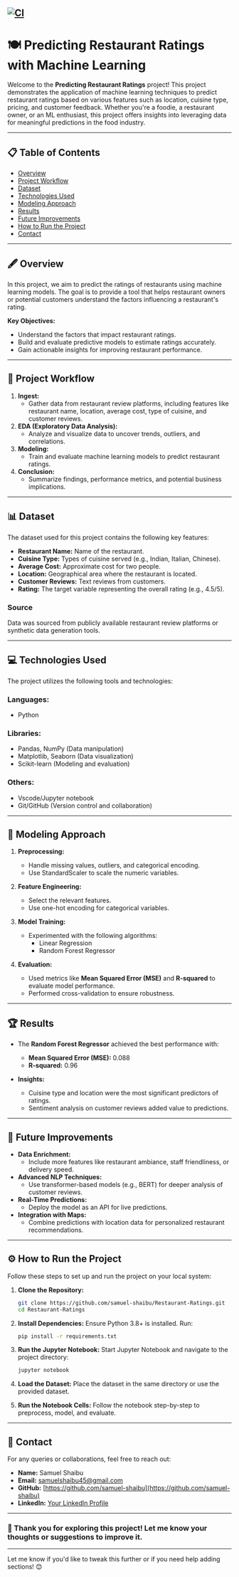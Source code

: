 [![CI](https://github.com/samuel-shaibu/Restaurant-Ratings/actions/workflows/makefile.yml/badge.svg)](https://github.com/samuel-shaibu/Restaurant-Ratings/actions/workflows/makefile.yml)
---

# 🍽️ Predicting Restaurant Ratings with Machine Learning

Welcome to the **Predicting Restaurant Ratings** project! This project demonstrates the application of machine learning techniques to predict restaurant ratings based on various features such as location, cuisine type, pricing, and customer feedback. Whether you're a foodie, a restaurant owner, or an ML enthusiast, this project offers insights into leveraging data for meaningful predictions in the food industry.

---

## 📋 Table of Contents

- [Overview](#overview)
- [Project Workflow](#project-workflow)
- [Dataset](#dataset)
- [Technologies Used](#technologies-used)
- [Modeling Approach](#modeling-approach)
- [Results](#results)
- [Future Improvements](#future-improvements)
- [How to Run the Project](#how-to-run-the-project)
- [Contact](#contact)

---

## 🖋️ Overview

In this project, we aim to predict the ratings of restaurants using machine learning models. The goal is to provide a tool that helps restaurant owners or potential customers understand the factors influencing a restaurant's rating.

**Key Objectives:**
- Understand the factors that impact restaurant ratings.
- Build and evaluate predictive models to estimate ratings accurately.
- Gain actionable insights for improving restaurant performance.

---

## 🔄 Project Workflow

1. **Ingest:** 
   - Gather data from restaurant review platforms, including features like restaurant name, location, average cost, type of cuisine, and customer reviews.
2. **EDA (Exploratory Data Analysis):**
   - Analyze and visualize data to uncover trends, outliers, and correlations.
3. **Modeling:**
   - Train and evaluate machine learning models to predict restaurant ratings.
4. **Conclusion:**
   - Summarize findings, performance metrics, and potential business implications.

---

## 📊 Dataset

The dataset used for this project contains the following key features:
- **Restaurant Name:** Name of the restaurant.
- **Cuisine Type:** Types of cuisine served (e.g., Indian, Italian, Chinese).
- **Average Cost:** Approximate cost for two people.
- **Location:** Geographical area where the restaurant is located.
- **Customer Reviews:** Text reviews from customers.
- **Rating:** The target variable representing the overall rating (e.g., 4.5/5).

### **Source**
Data was sourced from publicly available restaurant review platforms or synthetic data generation tools.

---

## 💻 Technologies Used

The project utilizes the following tools and technologies:

### **Languages:**
- Python

### **Libraries:**
- Pandas, NumPy (Data manipulation)
- Matplotlib, Seaborn (Data visualization)
- Scikit-learn (Modeling and evaluation)

### **Others:**
- Vscode/Jupyter notebook
- Git/GitHub (Version control and collaboration)

---

## 🧠 Modeling Approach

1. **Preprocessing:**
   - Handle missing values, outliers, and categorical encoding.
   - Use StandardScaler to scale the numeric variables.


2. **Feature Engineering:**
   - Select the relevant features.
   - Use one-hot encoding for categorical variables.

3. **Model Training:**
   - Experimented with the following algorithms:
     - Linear Regression
     - Random Forest Regressor

4. **Evaluation:**
   - Used metrics like **Mean Squared Error (MSE)** and **R-squared** to evaluate model performance.
   - Performed cross-validation to ensure robustness.

---

## 🏆 Results

- The **Random Forest Regressor** achieved the best performance with:
  - **Mean Squared Error (MSE):** 0.088
  - **R-squared:** 0.96

- **Insights:**
  - Cuisine type and location were the most significant predictors of ratings.
  - Sentiment analysis on customer reviews added value to predictions.

---

## 🚀 Future Improvements

- **Data Enrichment:**
  - Include more features like restaurant ambiance, staff friendliness, or delivery speed.
- **Advanced NLP Techniques:**
  - Use transformer-based models (e.g., BERT) for deeper analysis of customer reviews.
- **Real-Time Predictions:**
  - Deploy the model as an API for live predictions.
- **Integration with Maps:**
  - Combine predictions with location data for personalized restaurant recommendations.

---

## ⚙️ How to Run the Project

Follow these steps to set up and run the project on your local system:

1. **Clone the Repository:**
   ```bash
   git clone https://github.com/samuel-shaibu/Restaurant-Ratings.git
   cd Restaurant-Ratings
   ```

2. **Install Dependencies:**
   Ensure Python 3.8+ is installed. Run:
   ```bash
   pip install -r requirements.txt
   ```

3. **Run the Jupyter Notebook:**
   Start Jupyter Notebook and navigate to the project directory:
   ```bash
   jupyter notebook
   ```

4. **Load the Dataset:**
   Place the dataset in the same directory or use the provided dataset.

5. **Run the Notebook Cells:**
   Follow the notebook step-by-step to preprocess, model, and evaluate.

---

## 🤝 Contact

For any queries or collaborations, feel free to reach out:

- **Name:** Samuel Shaibu
- **Email:** samuelshaibu45@gmail.com
- **GitHub:** [https://github.com/samuel-shaibu](https://github.com/samuel-shaibu)
- **LinkedIn:** [Your LinkedIn Profile](https://linkedin.com/in/samuel-shaibu-8b4553202)

---

### 🎉 Thank you for exploring this project! Let me know your thoughts or suggestions to improve it.

---

Let me know if you'd like to tweak this further or if you need help adding sections! 😊
